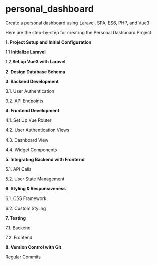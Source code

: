 # personal_dashboard
Create a personal dashboard using Laravel, SPA, ES6, PHP, and Vue3

Here are the step-by-step for creating the Personal Dashboard Project:

**1. Project Setup and Initial Configuration**

  1.1 **Initialize Laravel**

  1.2 **Set up Vue3 with Laravel**

**2. Design Database Schema**

**3. Backend Development**

  3.1. User Authentication

  3.2. API Endpoints

**4. Frontend Development**

  4.1. Set Up Vue Router

  4.2. User Authentication Views

  4.3. Dashboard View

  4.4. Widget Components

**5. Integrating Backend with Frontend**

  5.1. API Calls

  5.2. User State Management


**6. Styling & Responsiveness**

  6.1. CSS Framework

  6.2. Custom Styling


**7. Testing**

  7.1. Backend

  7.2. Frontend


**8. Version Control with Git**

Regular Commits
